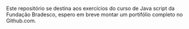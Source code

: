 Este repositório se destina aos exercícios do curso de Java script da Fundação Bradesco, espero em breve montar um portifólio completo no Github.com.
